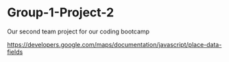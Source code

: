 # Group-1-Project-2

Our second team project for our coding bootcamp

 <!-- Fields Google Return Hours and parameters-->

https://developers.google.com/maps/documentation/javascript/place-data-fields
